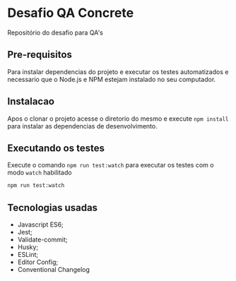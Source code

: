 # Desafio QA Concrete

Repositório do desafio para QA's

## Pre-requisitos

Para instalar dependencias do projeto e executar os testes automatizados e necessario que o Node.js e NPM estejam instalado no seu computador.

## Instalacao

Apos o clonar o projeto acesse o diretorio do mesmo e execute `npm install` para instalar as dependencias de desenvolvimento.

## Executando os testes

Execute o comando `npm run test:watch` para executar os testes com o modo `watch` habilitado

```sh
npm run test:watch
```

## Tecnologias usadas

* Javascript ES6;
* Jest;
* Validate-commit;
* Husky;
* ESLint;
* Editor Config;
* Conventional Changelog
